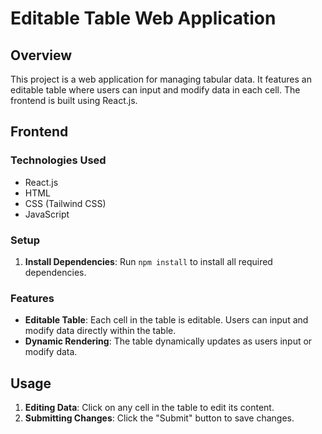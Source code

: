 # Editable Table Web Application

## Overview

This project is a web application for managing tabular data. It features an editable table where users can input and modify data in each cell. The frontend is built using React.js.

## Frontend

### Technologies Used

- React.js
- HTML
- CSS (Tailwind CSS)
- JavaScript

### Setup

1. **Install Dependencies**: Run `npm install` to install all required dependencies.

### Features

- **Editable Table**: Each cell in the table is editable. Users can input and modify data directly within the table.
- **Dynamic Rendering**: The table dynamically updates as users input or modify data.

## Usage

1. **Editing Data**: Click on any cell in the table to edit its content.
2. **Submitting Changes**: Click the "Submit" button to save changes.

